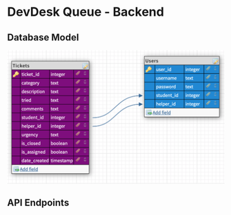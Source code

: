 # DevDesk Queue - Backend

## Database Model

![alt text](./images/database-model.png 'Database Model')

## API Endpoints
